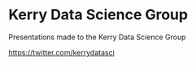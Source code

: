 # Kerry Data Science Group
Presentations made to the Kerry Data Science Group

https://twitter.com/kerrydatasci
